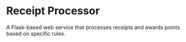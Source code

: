 # Receipt Processor

A Flask-based web service that processes receipts and awards points based on specific rules.
